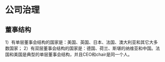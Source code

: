 # 公司治理

## 董事结构

1）有单层董事会结构的国家是：美国、英国、日本、法国、澳大利亚和其它大多数国家；
2）有双层董事会结构的国家是：德国、荷兰、斯堪的纳维亚和中国。法国和美国是典型的单层董事会结构，并且CEO和chair是同一个人。

